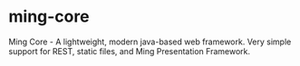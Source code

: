 ming-core
=========

Ming Core - A lightweight, modern java-based web framework. Very simple support for REST, static files, and Ming Presentation Framework.
